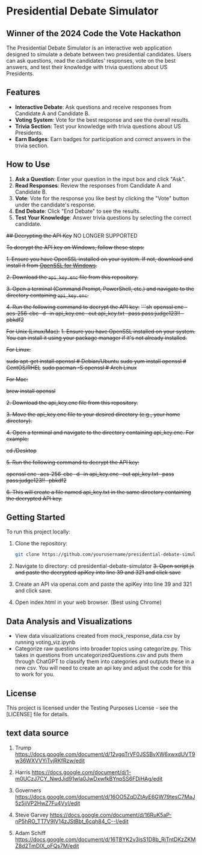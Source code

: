 # Presidential Debate Simulator
## Winner of the 2024 Code the Vote Hackathon

The Presidential Debate Simulator is an interactive web application designed to simulate a debate between two presidential candidates. Users can ask questions, read the candidates' responses, vote on the best answers, and test their knowledge with trivia questions about US Presidents.

## Features

- **Interactive Debate**: Ask questions and receive responses from Candidate A and Candidate B.
- **Voting System**: Vote for the best response and see the overall results.
- **Trivia Section**: Test your knowledge with trivia questions about US Presidents.
- **Earn Badges**: Earn badges for participation and correct answers in the trivia section.

## How to Use

1. **Ask a Question**: Enter your question in the input box and click "Ask".
2. **Read Responses**: Review the responses from Candidate A and Candidate B.
3. **Vote**: Vote for the response you like best by clicking the "Vote" button under the candidate's response.
4. **End Debate**: Click "End Debate" to see the results.
5. **Test Your Knowledge**: Answer trivia questions by selecting the correct candidate.

~~## Decrypting the API Key~~ NO LONGER SUPPORTED

~~To decrypt the API key on Windows, follow these steps:~~

~~1. Ensure you have OpenSSL installed on your system. If not, download and install it from [OpenSSL for Windows](https://slproweb.com/products/Win32OpenSSL.html).~~

~~2. Download the `api_key.enc` file from this repository.~~

~~3. Open a terminal (Command Prompt, PowerShell, etc.) and navigate to the directory containing `api_key.enc`.~~

~~4. Run the following command to decrypt the API key:~~
~~```sh~~
   ~~openssl enc -aes-256-cbc -d -in api_key.enc -out api_key.txt -pass pass:judge123!! -pbkdf2~~

~~For Unix (Linux/Mac):~~
~~1. Ensure you have OpenSSL installed on your system. You can install it using your package manager if it's not already installed.~~

~~For Linux:~~

~~sudo apt-get install openssl  # Debian/Ubuntu~~
~~sudo yum install openssl      # CentOS/RHEL~~
~~sudo pacman -S openssl        # Arch Linux~~

~~For Mac:~~

~~brew install openssl~~

~~2. Download the api_key.enc file from this repository.~~

~~3. Move the api_key.enc file to your desired directory (e.g., your home directory).~~

~~4. Open a terminal and navigate to the directory containing api_key.enc. For example:~~

~~cd /Desktop~~

~~5. Run the following command to decrypt the API key:~~

~~openssl enc -aes-256-cbc -d -in api_key.enc -out api_key.txt -pass pass:judge123!! -pbkdf2~~

~~6. This will create a file named api_key.txt in the same directory containing the decrypted API key.~~


## Getting Started

To run this project locally:

1. Clone the repository:
   ```sh
   git clone https://github.com/yourusername/presidential-debate-simulator.git
2. Navigate to directory:
   cd presidential-debate-simulator
~~3. Open script.js and paste the decrypted apiKey into line 39 and 321 and click save~~
3. Create an API via openai.com and paste the apiKey into line 39 and 321 and click save. 
   
4. Open index.html in your web browser. (Best using Chrome)

## Data Analysis and Visualizations
* View data visualizations created from mock_response_data.csv by running voting_viz.ipynb 
* Categorize raw questions into broader topics using categorize.py. This takes in questions from uncategorizedQuestions.csv and puts them through ChatGPT to classify them into categories and outputs these in a new csv. You will need to create an api key and adjust the code for this to work for you.

## License

This project is licensed under the Testing Purposes License - see the [LICENSE] file for details.

## text data source
1. Trump
https://docs.google.com/document/d/12vgqTrVF0JSSBvXW6xwxdUVT9w36WXVVYiTvjRKfRzw/edit

2. Harris
https://docs.google.com/document/d/1-m0UCzJ7CY_NwdJid91wIa0JwDxwfkBYnpSS6FDiHAg/edit

3. Governers
https://docs.google.com/document/d/16OO5ZqDZtAyE6GW79tesC7MaJ5z5jiVP2HwZ7Fu4VyI/edit

4. Steve Garvey
https://docs.google.com/document/d/16RuK5aP-nP5hRO_TT7V9IV14zJStBbt_6cqh84_C--I/edit

5. Adam Schiff
https://docs.google.com/document/d/16TBYK2v3isS1D8b_RjTntDKzZKMZ8d2TmDlX_oFQs7M/edit